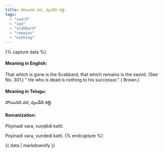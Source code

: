 ```yaml
---
title: పోయినది వర, వుండేది కత్తి.
tags:
  - "sword"
  - "see"
  - "scabbard"
  - "remains"
  - "nothing"
---
```


{% capture data %}
#### Meaning in English:
That which is gone is the Scabbard, that which remains is the sword.
(See No. 301.)
" He who is dead is nothing to his successor." ( Brown.)

#### Meaning in Telugu:
పోయినది వర, వుండేది కత్తి.

#### Romanization:
Pōyinadi vara, vuṇḍēdi katti.

Poyinadi vara, vundedi katti.
{% endcapture %}

{{ data | markdownify }}

